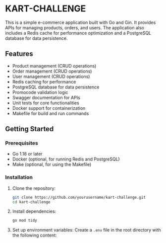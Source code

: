 # KART-CHALLENGE

This is a simple e-commerce application built with Go and Gin. It provides APIs for managing products, orders, and users. The application also includes a Redis cache for performance optimization and a PostgreSQL database for data persistence.

## Features

- Product management (CRUD operations)
- Order management (CRUD operations)
- User management (CRUD operations)
- Redis caching for performance
- PostgreSQL database for data persistence
- Promocode validation logic
- Swagger documentation for APIs
- Unit tests for core functionalities
- Docker support for containerization
- Makefile for build and run commands

## Getting Started

### Prerequisites

- Go 1.18 or later
- Docker (optional, for running Redis and PostgreSQL)
- Make (optional, for using the Makefile)

### Installation

1. Clone the repository:
   ```bash
   git clone https://github.com/yourusername/kart-challenge.git
   cd kart-challenge
   ```
2. Install dependencies:
   ```bash
   go mod tidy
   ```
3. Set up environment variables:
   Create a `.env` file in the root directory with the following content:
